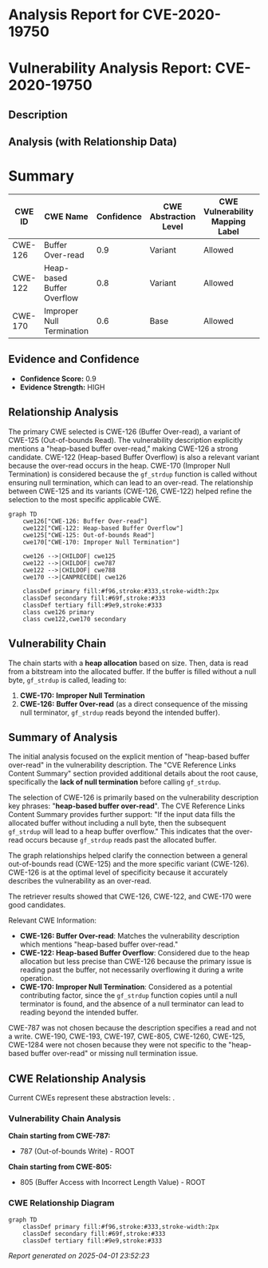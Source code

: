 # Analysis Report for CVE-2020-19750

# Vulnerability Analysis Report: CVE-2020-19750

## Description



## Analysis (with Relationship Data)

# Summary
| CWE ID | CWE Name | Confidence | CWE Abstraction Level | CWE Vulnerability Mapping Label | CWE-Vulnerability Mapping Notes |
|---|---|---|---|---|---|
| CWE-126 | Buffer Over-read | 0.9 | Variant | Allowed | Primary CWE |
| CWE-122 | Heap-based Buffer Overflow | 0.8 | Variant | Allowed | Secondary Candidate |
| CWE-170 | Improper Null Termination | 0.6 | Base | Allowed | Secondary Candidate |

## Evidence and Confidence

*   **Confidence Score:** 0.9
*   **Evidence Strength:** HIGH

## Relationship Analysis
The primary CWE selected is CWE-126 (Buffer Over-read), a variant of CWE-125 (Out-of-bounds Read). The vulnerability description explicitly mentions a "heap-based buffer over-read," making CWE-126 a strong candidate. CWE-122 (Heap-based Buffer Overflow) is also a relevant variant because the over-read occurs in the heap. CWE-170 (Improper Null Termination) is considered because the `gf_strdup` function is called without ensuring null termination, which can lead to an over-read. The relationship between CWE-125 and its variants (CWE-126, CWE-122) helped refine the selection to the most specific applicable CWE.

```mermaid
graph TD
    cwe126["CWE-126: Buffer Over-read"]
    cwe122["CWE-122: Heap-based Buffer Overflow"]
    cwe125["CWE-125: Out-of-bounds Read"]
    cwe170["CWE-170: Improper Null Termination"]

    cwe126 -->|CHILDOF| cwe125
    cwe122 -->|CHILDOF| cwe787
    cwe122 -->|CHILDOF| cwe788
    cwe170 -->|CANPRECEDE| cwe126

    classDef primary fill:#f96,stroke:#333,stroke-width:2px
    classDef secondary fill:#69f,stroke:#333
    classDef tertiary fill:#9e9,stroke:#333
    class cwe126 primary
    class cwe122,cwe170 secondary
```

## Vulnerability Chain
The chain starts with a **heap allocation** based on size. Then, data is read from a bitstream into the allocated buffer. If the buffer is filled without a null byte, `gf_strdup` is called, leading to:
1.  **CWE-170:** **Improper Null Termination**
2.  **CWE-126:** **Buffer Over-read** (as a direct consequence of the missing null terminator, `gf_strdup` reads beyond the intended buffer).

## Summary of Analysis
The initial analysis focused on the explicit mention of "heap-based buffer over-read" in the vulnerability description. The "CVE Reference Links Content Summary" section provided additional details about the root cause, specifically the **lack of null termination** before calling `gf_strdup`.

The selection of CWE-126 is primarily based on the vulnerability description key phrases: "**heap-based buffer over-read**". The CVE Reference Links Content Summary provides further support: "If the input data fills the allocated buffer without including a null byte, then the subsequent `gf_strdup` will lead to a heap buffer overflow." This indicates that the over-read occurs because `gf_strdup` reads past the allocated buffer.

The graph relationships helped clarify the connection between a general out-of-bounds read (CWE-125) and the more specific variant (CWE-126). CWE-126 is at the optimal level of specificity because it accurately describes the vulnerability as an over-read.

The retriever results showed that CWE-126, CWE-122, and CWE-170 were good candidates.

Relevant CWE Information:

*   **CWE-126: Buffer Over-read**: Matches the vulnerability description which mentions "heap-based buffer over-read."
*   **CWE-122: Heap-based Buffer Overflow**: Considered due to the heap allocation but less precise than CWE-126 because the primary issue is reading past the buffer, not necessarily overflowing it during a write operation.
*   **CWE-170: Improper Null Termination**: Considered as a potential contributing factor, since the `gf_strdup` function copies until a null terminator is found, and the absence of a null terminator can lead to reading beyond the intended buffer.

CWE-787 was not chosen because the description specifies a read and not a write.
CWE-190, CWE-193, CWE-197, CWE-805, CWE-1260, CWE-125, CWE-1284 were not chosen because they were not specific to the "heap-based buffer over-read" or missing null termination issue.


## CWE Relationship Analysis

Current CWEs represent these abstraction levels: .


### Vulnerability Chain Analysis

**Chain starting from CWE-787:**
- 787 (Out-of-bounds Write) - ROOT


**Chain starting from CWE-805:**
- 805 (Buffer Access with Incorrect Length Value) - ROOT



### CWE Relationship Diagram

```mermaid
graph TD
    classDef primary fill:#f96,stroke:#333,stroke-width:2px
    classDef secondary fill:#69f,stroke:#333
    classDef tertiary fill:#9e9,stroke:#333
```



*Report generated on 2025-04-01 23:52:23*
